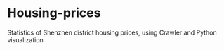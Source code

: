 # Housing-prices
Statistics of Shenzhen district housing prices, using Crawler and Python visualization
